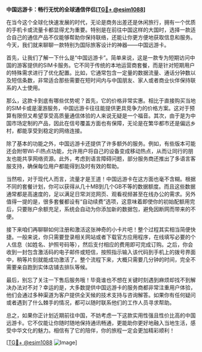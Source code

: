 **中国远游卡：畅行无忧的全球通信伴侣[[TG💪+ @esim1088](https://t.me/s/esim1088)]**

在当今这个全球化快速发展的时代，无论是商务出差还是休闲旅行，拥有一个优质的手机卡或流量卡都显得尤为重要。特别是在前往中国这样的大国时，选择一款适合自己的通信产品不仅能够帮助你保持联络，还能让你更方便地获取信息和服务。今天，我们就来聊聊一款特别为国际旅客设计的神器——中国远游卡。

首先，让我们了解一下什么是“中国远游卡”。简单来说，这是一款专为短期访问中国的游客提供的SIM卡服务。它不同于传统的本地运营商套餐，而是针对短期用户的特殊需求进行了优化配置。比如，它通常包含一定量的数据流量、通话分钟数以及短信条数，非常适合那些需要在短时间内与中国朋友、家人或者商业伙伴保持联系的人士使用。

那么，这款卡到底有哪些优势呢？首先，它的价格非常实惠。相比于直接购买当地的SIM卡或是漫游服务，中国远游卡往往能提供更具竞争力的价格方案。这对于预算有限但又希望享受高质量通信体验的人来说无疑是一个福音。其次，由于是为中国市场定制的产品，因此在信号覆盖方面也有保障，无论是在繁华都市还是偏远乡村，都能享受到稳定的网络连接。

除了基本的功能之外，中国远游卡还提供了许多额外的服务。例如，有些版本可能还会附带Wi-Fi热点功能，允许用户将自己的设备变成移动热点，从而让同行的朋友也能共享网络资源。此外，考虑到语言障碍问题，部分服务商还推出了多语言客服支持，确保每位用户都能得到及时有效的帮助。

当然啦，对于现代人而言，流量才是王道！中国远游卡在这方面也毫不含糊。根据不同的套餐计划，你可以获得从几十MB到几个GB不等的数据额度。而且这些数据通常都是高速度的，足以满足日常浏览网页、观看视频甚至在线办公的需求。另外值得一提的是，很多套餐都设有“自动续费”选项，这意味着即使你的初始配额用完后，只要账户余额充足，系统会自动为你添加新的数据包，避免因断网而带来的不便。

接下来咱们再聊聊如何注册和激活这张神奇的小卡片吧！整个过程其实相当简便快捷。一般来说，你只需要登录相关网站或者下载官方应用程序，在线填写必要的个人信息（如姓名、护照号码等），然后支付相应的费用即可完成订购。之后，你会收到一封包含激活码的电子邮件或短信，按照指示输入该代码到手机上的拨号界面中，稍等片刻就能成功激活了。整个流程下来，大概只需要几分钟的时间，完全不需要亲自跑到实体店铺去排队等候。

最后，别忘了关注一下售后服务哦！毕竟谁也不想在关键时刻遇到麻烦却找不到解决办法对不对？幸运的是，大多数提供中国远游卡的服务商都非常注重用户体验，他们会通过多种渠道为客户提供全天候的技术支持与咨询解答。如果你有任何疑问或者遇到了什么棘手的情况，都可以随时联系他们的工作人员寻求帮助。

总之，如果你正计划近期前往中国，不妨考虑一下这款实用性强且性价比高的中国远游卡。它不仅能让你随时随地保持通讯畅通，更能助你更好地融入当地生活，感受中华文化的魅力。相信有了它的陪伴，你的旅程一定会更加精彩顺利！

[[TG💪+ @esim1088](https://t.me/s/esim1088) ![Image](https://i.postimg.cc/4NQfJmqS/Snipaste-2025-05-13-00-14-12.png)]